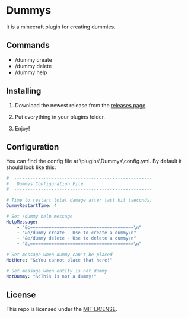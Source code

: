 # Dummys
It is a minecraft plugin for creating dummies.

## Commands
- /dummy create
- /dummy delete
- /dummy help

## Installing
1. Download the newest release from the [releases page](https://github.com/Poxiton/Dummys/releases).

2. Put everything in your plugins folder.

3. Enjoy!

## Configuration
You can find the config file at \plugins\Dummys\config.yml. By default it should look like this:
```yml
#  ----------------------------------------------------
#   Dummys Configuration File
#  ----------------------------------------------------

# Time to restart total damage after last hit (seconds)
DummyRestartTime: 4

# Set /dummy help message
HelpMessage:
    - "&c=======================================\n"
    - "&e/dummy create - Use to create a dummy\n"
    - "&e/dummy delete - Use to delete a dummy\n"
    - "&c=======================================\n"

# Set message when dummy can't be placed
NotHere: "&cYou cannot place that here!"

# Set message when entity is not dummy
NotDummy: "&cThis is not a dummy!"
```

## License
This repo is licensed under the [MIT LICENSE](/LICENSE).
